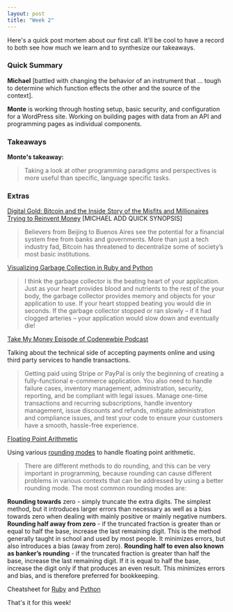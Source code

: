 ```yaml
---
layout: post
title: "Week 2"
---
```



Here's a quick post mortem about our first call. It'll be cool to have a record to both see how much we learn and to synthesize our takeaways. 


### Quick Summary

**Michael** [battled with changing the behavior of an instrument that ... tough to determine which function effects the other and the source of the context].

**Monte** is working through hosting setup, basic security, and configuration for a WordPress site. Working on building pages with data from an API and programming pages as individual components.

### Takeaways

**Monte's takeaway:**
>Taking a look at other programming paradigms and perspectives is more useful than specific, language specific tasks.

### Extras

[Digital Gold: Bitcoin and the Inside Story of the Misfits and Millionaires Trying to Reinvent Money](https://www.amazon.com/Digital-Gold-Bitcoin-Millionaires-Reinvent/dp/0062362496)
[MICHAEL ADD QUICK SYNOPSIS]

>Believers from Beijing to Buenos Aires see the potential for a financial system free from banks and governments. More than just a tech industry fad, Bitcoin has threatened to decentralize some of society’s most basic institutions.

[Visualizing Garbage Collection in Ruby and Python](http://patshaughnessy.net/2013/10/24/visualizing-garbage-collection-in-ruby-and-python)

>I think the garbage collector is the beating heart of your application. Just as your heart provides blood and nutrients to the rest of the your body, the garbage collector provides memory and objects for your application to use. If your heart stopped beating you would die in seconds. If the garbage collector stopped or ran slowly – if it had clogged arteries – your application would slow down and eventually die!

[Take My Money Episode of Codenewbie Podcast](http://www.codenewbie.org/podcast/take-my-money)

Talking about the technical side of accepting payments online and using third party services to handle transactions.

>Getting paid using Stripe or PayPal is only the beginning of creating a fully-functional e-commerce application. You also need to handle failure cases, inventory management, administration, security, reporting, and be compliant with legal issues. Manage one-time transactions and recurring subscriptions, handle inventory management, issue discounts and refunds, mitigate administration and compliance issues, and test your code to ensure your customers have a smooth, hassle-free experience.


[Floating Point Arithmetic](http://floating-point-gui.de/)

Using various [rounding modes](http://floating-point-gui.de/errors/rounding/) to handle floating point arithmetic.

>There are different methods to do rounding, and this can be very important in programming, because rounding can cause different problems in various contexts that can be addressed by using a better rounding mode. The most common rounding modes are:

**Rounding towards** zero - simply truncate the extra digits. The simplest method, but it introduces larger errors than necessary as well as a bias towards zero when dealing with mainly positive or mainly negative numbers.
**Rounding half away from zero** - if the truncated fraction is greater than or equal to half the base, increase the last remaining digit. This is the method generally taught in school and used by most people. It minimizes errors, but also introduces a bias (away from zero).
**Rounding half to even also known as banker’s rounding** - if the truncated fraction is greater than half the base, increase the last remaining digit. If it is equal to half the base, increase the digit only if that produces an even result. This minimizes errors and bias, and is therefore preferred for bookkeeping.


Cheatsheet for [Ruby](http://floating-point-gui.de/languages/ruby/) and [Python](http://floating-point-gui.de/languages/python/)



That's it for this week!

